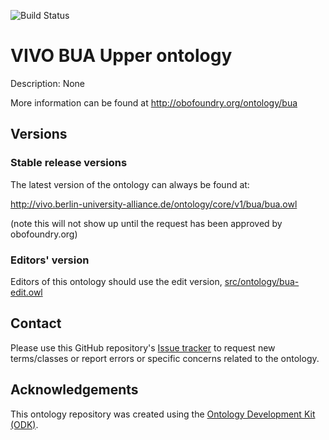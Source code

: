 ![Build Status](https://github.com/BUA-VIVO/bua-upper-ontology/workflows/CI/badge.svg)
# VIVO BUA Upper ontology

Description: None

More information can be found at http://obofoundry.org/ontology/bua

## Versions

### Stable release versions

The latest version of the ontology can always be found at:

http://vivo.berlin-university-alliance.de/ontology/core/v1/bua/bua.owl

(note this will not show up until the request has been approved by obofoundry.org)

### Editors' version

Editors of this ontology should use the edit version, [src/ontology/bua-edit.owl](src/ontology/bua-edit.owl)

## Contact

Please use this GitHub repository's [Issue tracker](https://github.com/BUA-VIVO/bua-upper-ontology/issues) to request new terms/classes or report errors or specific concerns related to the ontology.

## Acknowledgements

This ontology repository was created using the [Ontology Development Kit (ODK)](https://github.com/INCATools/ontology-development-kit).
